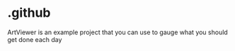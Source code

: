 # .github
ArtViewer is an example project that you can use to gauge what you should get done each day 
